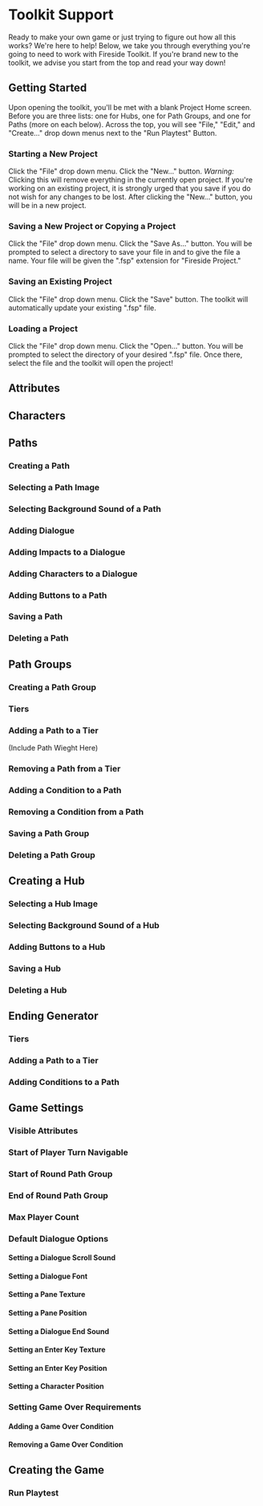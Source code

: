 # Toolkit Support
Ready to make your own game or just trying to figure out how all this works? We're here to help!
Below, we take you through everything you're going to need to work with Fireside Toolkit.
If you're brand new to the toolkit, we advise you start from the top and read your way down!

## Getting Started
Upon opening the toolkit, you'll be met with a blank Project Home screen. Before you are three
lists: one for Hubs, one for Path Groups, and one for Paths (more on each below). Across the top, 
you will see "File," "Edit," and "Create..." drop down menus next to the "Run Playtest" Button.

### Starting a New Project
Click the "File" drop down menu. Click the "New..." button.
_Warning:_ Clicking this will remove everything in the currently open project. 
If you're working on an existing project, it is strongly urged that you save if 
you do not wish for any changes to be lost. After clicking the "New..." button, 
you will be in a new project.

### Saving a New Project or Copying a Project
Click the "File" drop down menu. Click the "Save As..." button. You will be prompted to select a 
directory to save your file in and to give the file a name. Your file will be given the ".fsp"
extension for "Fireside Project."

### Saving an Existing Project
Click the "File" drop down menu. Click the "Save" button. The toolkit will automatically update
your existing ".fsp" file.

### Loading a Project
Click the "File" drop down menu. Click the "Open..." button. You will be prompted to select the
directory of your desired ".fsp" file. Once there, select the file and the toolkit will open the
project!

## Attributes

## Characters

## Paths
### Creating a Path

### Selecting a Path Image

### Selecting Background Sound of a Path

### Adding Dialogue

### Adding Impacts to a Dialogue

### Adding Characters to a Dialogue

### Adding Buttons to a Path

### Saving a Path

### Deleting a Path

## Path Groups
### Creating a Path Group

### Tiers

### Adding a Path to a Tier
(Include Path Wieght Here)

### Removing a Path from a Tier

### Adding a Condition to a Path

### Removing a Condition from a Path

### Saving a Path Group

### Deleting a Path Group

## Creating a Hub
### Selecting a Hub Image

### Selecting Background Sound of a Hub

### Adding Buttons to a Hub

### Saving a Hub

### Deleting a Hub


## Ending Generator
### Tiers

### Adding a Path to a Tier

### Adding Conditions to a Path


## Game Settings
### Visible Attributes

### Start of Player Turn Navigable

### Start of Round Path Group

### End of Round Path Group

### Max Player Count


### Default Dialogue Options
#### Setting a Dialogue Scroll Sound

#### Setting a Dialogue Font

#### Setting a Pane Texture

#### Setting a Pane Position

#### Setting a Dialogue End Sound

#### Setting an Enter Key Texture

#### Setting an Enter Key Position

#### Setting a Character Position


### Setting Game Over Requirements
#### Adding a Game Over Condition

#### Removing a Game Over Condition

## Creating the Game
### Run Playtest

